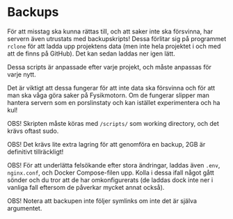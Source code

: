 # Backups
För att misstag ska kunna rättas till, och att saker inte ska försvinna, har servern även utrustats med backupskripts! Dessa förlitar sig på programmet `rclone` för att ladda upp projektens data (men inte hela projektet i och med att de finns på GitHub). Det kan sedan laddas ner igen lätt.

Dessa scripts är anpassade efter varje projekt, och måste anpassas för varje nytt.

Det är viktigt att dessa fungerar för att inte data ska försvinna och för att man ska våga göra saker på Fysikmotorn. Om de fungerar slipper man hantera servern som en porslinstaty och kan istället experimentera och ha kul!

OBS! Skripten måste köras med `/scripts/` som working directory, och det krävs oftast sudo.

OBS! Det krävs lite extra lagring för att genomföra en backup, 2GB är definitivt tillräckligt!

OBS! För att underlätta felsökande efter stora ändringar, laddas även `.env`, `nginx.conf`, och Docker Compose-filen upp. Kolla i dessa ifall något gått sönder och du tror att de har omkonfigurerats (de laddas dock inte ner i vanliga fall eftersom de påverkar mycket annat också).

OBS! Notera att backupen inte följer symlinks om inte det är själva argumentet.